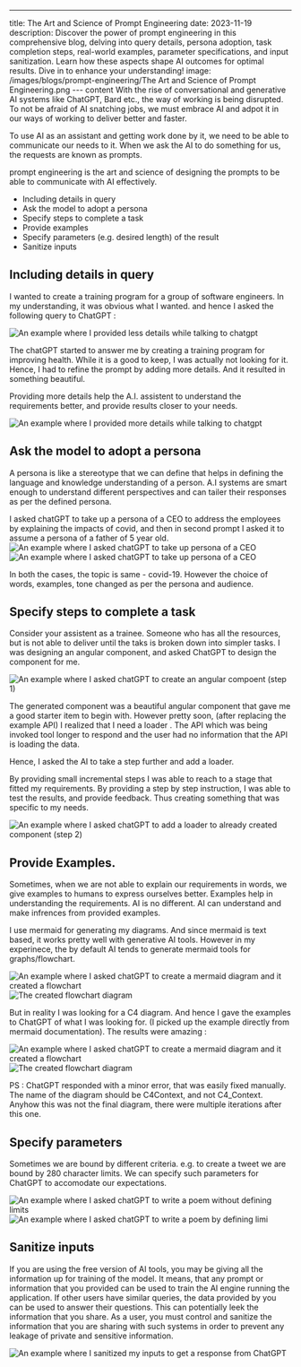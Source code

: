 ---
title: The Art and Science of Prompt Engineering
date: 2023-11-19
description: Discover the power of prompt engineering in this comprehensive blog, delving into query details, persona adoption, task completion steps, real-world examples, parameter specifications, and input sanitization. Learn how these aspects shape AI outcomes for optimal results. Dive in to enhance your understanding!
image: /images/blogs/prompt-engineering/The Art and Science of Prompt Engineering.png
--- content 
With the rise of conversational and generative AI systems like ChatGPT, Bard etc., the way of working is being disrupted. To not be afraid of AI snatching jobs, we must embrace AI and adpot it in our ways of working to deliver better and faster.


To use AI as an assistant and getting work done by it, we need to be able to communicate our needs to it. When we ask the AI to do something for us, the requests are known as prompts.

prompt engineering is the art and science of designing the prompts to be able to communicate with AI effectively.


- Including details in query
- Ask the model to adopt a persona
- Specify steps to complete a task
- Provide examples
- Specify parameters (e.g. desired length) of the result
- Sanitize inputs




## Including details in query
I wanted to create a training program for a group of software engineers. In my understanding, it was obvious what I wanted. and hence I asked the following query to ChatGPT :


<img src="/images/blogs/prompt-engineering/training-program-less-details.png" alt="An example where I provided less details while talking to chatgpt" class="responsive-image-400" style="max-height:400p">

The chatGPT started to answer me by creating a training program for improving health. While it is a good to keep, I was actually not looking for it.
Hence, I had to refine the prompt by adding more details. And it resulted in something beautiful.

Providing more details help the A.I. assistent to understand the requirements better, and provide results closer to your needs.

<img src="/images/blogs/prompt-engineering/training-program-more-details.png" alt="An example where I provided more details while talking to chatgpt" class="responsive-image-400" style="max-height:400p">


## Ask the model to adopt a persona
A persona is like a stereotype that we can define that helps in defining the language and knowledge understanding of a person. A.I systems are smart enough to understand different perspectives and can tailer their responses as per the defined persona.


I asked chatGPT to take up a persona of a CEO to address the employees by explaining the impacts of covid, and then in second prompt I asked it to assume a persona of a father of 5 year old. 
<img src="/images/blogs/prompt-engineering/persona-ceo.png" alt="An example where I asked chatGPT to take up persona of a CEO" class="responsive-image-400 width50"/>
<img src="/images/blogs/prompt-engineering/persona-father.png" alt="An example where I asked chatGPT to take up persona of a CEO" class="responsive-image-400 width50" />

In both the cases, the topic is same - covid-19. However the choice of words, examples, tone changed as per the persona and audience.

## Specify steps to complete a task
Consider your assistent as a trainee. Someone who has all the resources, but is not able to deliver until the taks is broken down into simpler tasks.
I was designing an angular component, and asked ChatGPT to design the component for me.

<img src="/images/blogs/prompt-engineering/step-1.png" alt="An example where I asked chatGPT to create an angular compoent (step 1)" class="responsive-image-400 width50"/>

The generated component was a beautiful angular component that gave me a good starter item to begin with. 
However pretty soon, (after replacing the example API) I realized that I need a loader .
The API which was being invoked tool longer to respond and the user had no information that the API is loading the data.

Hence, I asked the AI to take a step further and add a loader.

By providing small incremental steps I was able to reach to a stage that fitted my requirements. 
By providing a step by step instruction, I was able to test the results, and provide feedback. Thus creating something that was specific to my needs.

<img src="/images/blogs/prompt-engineering/step-2.png" alt="An example where I asked chatGPT to add a loader to already created component (step 2)" class="responsive-image-400 width50"/>

## Provide Examples.
Sometimes, when we are not able to explain our requirements in words, we give examples to humans to express ourselves better. Examples help in understanding the requirements. AI is no different. AI can understand and make infrences from provided examples.

I use mermaid for generating my diagrams. And since mermaid is text based, it works pretty well with generative AI tools. However in my experinece, the by default AI tends to generate mermaid tools for graphs/flowchart.

<img src="/images/blogs/prompt-engineering/flowchart.png" alt="An example where I asked chatGPT to create a mermaid diagram and it created a flowchart" class="responsive-image-400 width50"/>

<img src="/mmd/tech/arch.png" alt="The created flowchart diagram" class="responsive-image-400 width50"/>

But in reality I was looking for a C4 diagram. And hence I gave the examples to ChatGPT of what I was looking for. (I picked up the example directly from mermaid documentation). The results were amazing :


<img src="/images/blogs/prompt-engineering/c4.png" alt="An example where I asked chatGPT to create a mermaid diagram and it created a flowchart" class="responsive-image-400 width50"/>

<img src="/mmd/tech/arch2.png" alt="The created flowchart diagram" class="responsive-image-400 width50"/>

PS : ChatGPT responded with a minor error, that was easily fixed manually. The name of the diagram should be C4Context, and not C4_Context. Anyhow this was not the final diagram, there were multiple iterations after this one.

## Specify parameters
Sometimes we are bound by different criteria. e.g. to create a tweet we are bound by 280 character limits. We can specify such parameters for ChatGPT to accomodate our expectations.


<img src="/images/blogs/prompt-engineering/limit-default.png" alt="An example where I asked chatGPT to write a poem without defining limits" class="responsive-image-400 width50"/>

<img src="/images/blogs/prompt-engineering/limit-280.png" alt="An example where I asked chatGPT to write a poem by defining limi" class="responsive-image-400 width50"/>

## Sanitize inputs
If you are using the free version of AI tools, you may be giving all the information up for training of the model. It means, that any prompt or information that you provided can be used to train the AI engine running the application. If other users have similar queries, the data provided by you can be used to answer their questions. This can potentially leek the information that you share.
As a user, you must control and sanitize the information that you are sharing with such systems in order to prevent any leakage of private and sensitive information.

<img src="/images/blogs/prompt-engineering/sanitized.png" alt="An example where I sanitized my inputs to get a response from ChatGPT" class="responsive-image-400 width50"/>
<!--
[Open AI](https://platform.openai.com/docs/guides/prompt-engineering)
[Google Prompt Engineering Course](https://developers.google.com/machine-learning/resources/prompt-eng)
-->